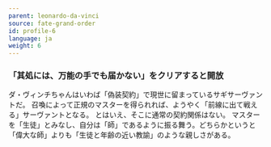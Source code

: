 ```yaml
---
parent: leonardo-da-vinci
source: fate-grand-order
id: profile-6
language: ja
weight: 6
---
```


### 「其処には、万能の手でも届かない」をクリアすると開放

ダ・ヴィンチちゃんはいわば「偽装契約」で現世に留まっているサギサーヴァントだ。
召喚によって正規のマスターを得られれば、ようやく「前線に出て戦える」サーヴァントとなる。
とはいえ、そこに通常の契約関係はない。
マスターを「生徒」とみなし、自分は「師」であるように振る舞う。どちらかというと「偉大な師」よりも「生徒と年齢の近い教諭」のような親しさがある。
